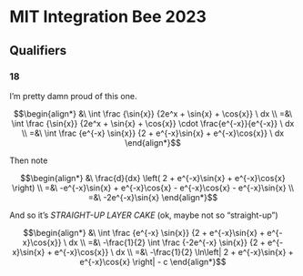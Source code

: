 # MIT Integration Bee 2023
<!-- #SQUARK live!
| dest = challenges/mit-integrals/2023
-->


## Qualifiers

### 18
I’m pretty damn proud of this one.

```math
\begin{align*}
  &\ \int \frac {\sin{x}} {2e^x + \sin{x} + \cos{x}} \ dx
  \\ =&\ \int \frac {\sin{x}} {2e^x + \sin{x} + \cos{x}} \cdot \frac{e^{-x}}{e^{-x}} \ dx
  \\ =&\ \int \frac {e^{-x} \sin{x}} {2 + e^{-x}\sin{x} + e^{-x}\cos{x}} \ dx
\end{align*}
```

Then note

```math
\begin{align*}
  &\ \frac{d}{dx} \left( 2 + e^{-x}\sin{x} + e^{-x}\cos{x} \right)
  \\ =&\ -e^{-x}\sin{x} + e^{-x}\cos{x} - e^{-x}\cos{x} - e^{-x}\sin{x}
  \\ =&\ -2e^{-x}\sin{x}
\end{align*}
```

And so it’s *STRAIGHT-UP LAYER CAKE* (ok, maybe not so “straight-up”)

```math
\begin{align*}
  &\ \int \frac {e^{-x} \sin{x}} {2 + e^{-x}\sin{x} + e^{-x}\cos{x}} \ dx
  \\ =&\ -\frac{1}{2} \int \frac {-2e^{-x} \sin{x}} {2 + e^{-x}\sin{x} + e^{-x}\cos{x}} \ dx
  \\ =&\ -\frac{1}{2} \ln\left| 2 + e^{-x}\sin{x} + e^{-x}\cos{x} \right| - c
\end{align*}
```
